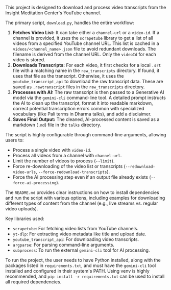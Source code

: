 This project is designed to download and process video transcripts from the Insight Meditation Center's YouTube channel.

The primary script, `download.py`, handles the entire workflow:
1.  **Fetches Video List:** It can take either a `channel-url` or a `video-id`. If a channel is provided, it uses the `scrapetube` library to get a list of all videos from a specified YouTube channel URL. This list is cached in a `videos/<channel_name>.json` file to avoid redundant downloads. The filename is derived from the channel URL. Only the `videoId` for each video is stored.
2.  **Downloads Transcripts:** For each video, it first checks for a local `.srt` file with a matching name in the `raw_transcripts` directory. If found, it uses that file as the transcript. Otherwise, it uses the `youtube_transcript_api` to download the raw transcript data. These are saved as `.rawtranscript` files in the `raw_transcripts` directory.
3.  **Processes with AI:** The raw transcript is then passed to a Generative AI model via the `gemini-cli` command-line tool. A detailed prompt instructs the AI to clean up the transcript, format it into readable markdown, correct potential transcription errors common with specialized vocabulary (like Pali terms in Dharma talks), and add a disclaimer.
4.  **Saves Final Output:** The cleaned, AI-processed content is saved as a markdown (`.md`) file in the `talks` directory.

The script is highly configurable through command-line arguments, allowing users to:
*   Process a single video with `video-id`.
*   Process all videos from a channel with `channel-url`.
*   Limit the number of videos to process (`--limit`).
*   Force re-downloading of the video list or transcripts (`--redownload-video-urls`, `--force-redownload-transcripts`).
*   Force the AI processing step even if an output file already exists (`--force-ai-processing`).

The `README.md` provides clear instructions on how to install dependencies and run the script with various options, including examples for downloading different types of content from the channel (e.g., live streams vs. regular video uploads).

Key libraries used:
*   `scrapetube`: For fetching video lists from YouTube channels.
*   `yt-dlp`: For extracting video metadata like title and upload date.
*   `youtube_transcript_api`: For downloading video transcripts.
*   `argparse`: For parsing command-line arguments.
*   `subprocess`: To run the external `gemini-cli` tool for AI processing.

To run the project, the user needs to have Python installed, along with the packages listed in `requirements.txt`, and must have the `gemini-cli` tool installed and configured in their system's PATH. Using venv is highly recommended, and `pip install -r requirements.txt` can be used to install all required dependencies.